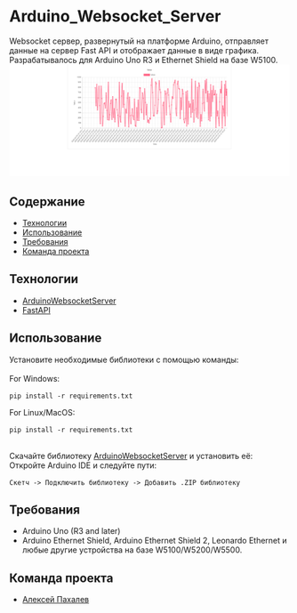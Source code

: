 # Arduino_Websocket_Server
Websocket сервер, развернутый на платформе Arduino, отправляет данные на сервер Fast API и отображает данные в виде графика.
<br>
Разрабатывалось для Arduino Uno R3 и Ethernet Shield на базе W5100.
![Иллюстрация к проекту](https://github.com/Whynot46/Arduino_Websocket_Server/blob/main/example.PNG)
## Содержание
- [Технологии](#технологии)
- [Использование](#использование)
- [Требования](#требования)
- [Команда проекта](#команда-проекта)
## Технологии
- [ArduinoWebsocketServer](https://github.com/ejeklint/ArduinoWebsocketServer)
- [FastAPI](https://fastapi.tiangolo.com/)
## Использование
Установите необходимые библиотеки с помощью команды:
<br>
<br>
For Windows:
```
pip install -r requirements.txt
```
For Linux/MacOS:
```
pip install -r requirements.txt
```
<br>
Скачайте библиотеку <a href="https://github.com/ejeklint/ArduinoWebsocketServer">ArduinoWebsocketServer</a> и установить её:
<br>
Откройте Arduino IDE и следуйте пути:

```
Скетч -> Подключить библиотеку -> Добавить .ZIP библиотеку
```
## Требования
- Arduino Uno (R3 and later)
- Arduino Ethernet Shield, Arduino Ethernet Shield 2, Leonardo Ethernet и любые другие устройства на базе W5100/W5200/W5500.
## Команда проекта
- [Алексей Пахалев](https://github.com/Whynot46)
